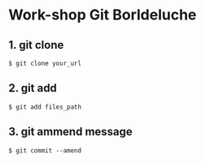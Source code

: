 # Work-shop Git Borldeluche
## 1. git clone 
`` $ git clone your_url  ``

## 2. git add 
 `` $ git add files_path ``

## 3. git ammend message

 `` $ git commit --amend ``
